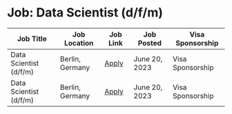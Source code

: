 # Job: Data Scientist (d/f/m)

| Job Title | Job Location | Job Link | Job Posted | Visa Sponsorship |
| --- | --- | --- | --- | --- |
| Data Scientist (d/f/m) | Berlin, Germany | [Apply](https://www.immobilienscout24.de/unternehmen/karriere/jobs/default-detail/data-scientist-d-f-m-5119150/) | June 20, 2023 | Visa Sponsorship |
| Data Scientist (d/f/m) | Berlin, Germany | [Apply](https://www.immobilienscout24.de/unternehmen/karriere/jobs/default-detail/data-scientist-d-f-m-5119150/) | June 20, 2023 | Visa Sponsorship |
